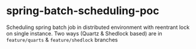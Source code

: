 # spring-batch-scheduling-poc
Scheduling spring batch job in distributed environment with reentrant lock on single instance. 
Two ways (Quartz & Shedlock based) are in `feature/quarts` & `feature/shedlock` branches
